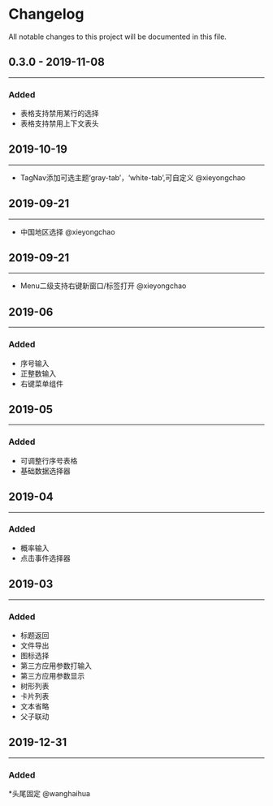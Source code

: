 # Changelog  
All notable changes to this project will be documented in this file.  

## 0.3.0 - 2019-11-08  
----
### Added  
* 表格支持禁用某行的选择  
* 表格支持禁用上下文表头  

## 2019-10-19   
----
* TagNav添加可选主题‘gray-tab’，‘white-tab’,可自定义 @xieyongchao  

## 2019-09-21   
-----
* 中国地区选择 @xieyongchao   

## 2019-09-21  
----
* Menu二级支持右键新窗口/标签打开  @xieyongchao  

## 2019-06    
----
### Added    
* 序号输入   
* 正整数输入   
* 右键菜单组件   

## 2019-05  
----
### Added  
* 可调整行序号表格    
* 基础数据选择器   

## 2019-04  
----
### Added    
* 概率输入  
* 点击事件选择器  

## 2019-03  
----
### Added  
* 标题返回  
* 文件导出  
* 图标选择 
* 第三方应用参数打输入  
* 第三方应用参数显示  
* 树形列表    
* 卡片列表  
* 文本省略  
* 父子联动 

## 2019-12-31
----
### Added
*头尾固定  @wanghaihua




